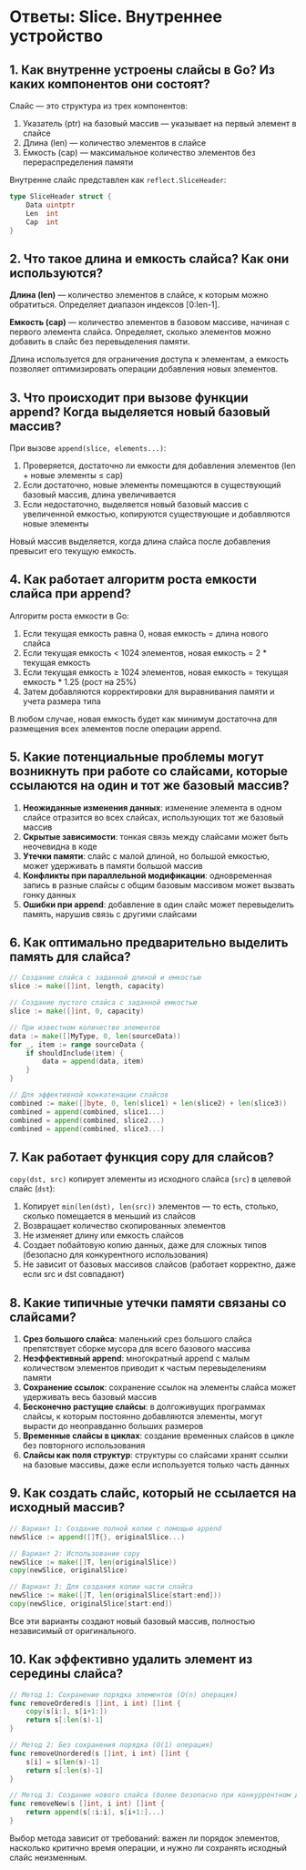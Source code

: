 # Ответы: Slice. Внутреннее устройство

## 1. Как внутренне устроены слайсы в Go? Из каких компонентов они состоят?

Слайс — это структура из трех компонентов:

1. Указатель (ptr) на базовый массив — указывает на первый элемент в слайсе
2. Длина (len) — количество элементов в слайсе
3. Емкость (cap) — максимальное количество элементов без перераспределения памяти

Внутренне слайс представлен как `reflect.SliceHeader`:

```go
type SliceHeader struct {
    Data uintptr
    Len  int
    Cap  int
}
```

## 2. Что такое длина и емкость слайса? Как они используются?

**Длина (len)** — количество элементов в слайсе, к которым можно обратиться. Определяет диапазон индексов [0:len-1].

**Емкость (cap)** — количество элементов в базовом массиве, начиная с первого элемента слайса. Определяет, сколько элементов можно добавить в слайс без перевыделения памяти.

Длина используется для ограничения доступа к элементам, а емкость позволяет оптимизировать операции добавления новых элементов.

## 3. Что происходит при вызове функции append? Когда выделяется новый базовый массив?

При вызове `append(slice, elements...)`:

1. Проверяется, достаточно ли емкости для добавления элементов (len + новые элементы ≤ cap)
2. Если достаточно, новые элементы помещаются в существующий базовый массив, длина увеличивается
3. Если недостаточно, выделяется новый базовый массив с увеличенной емкостью, копируются существующие и добавляются новые элементы

Новый массив выделяется, когда длина слайса после добавления превысит его текущую емкость.

## 4. Как работает алгоритм роста емкости слайса при append?

Алгоритм роста емкости в Go:

1. Если текущая емкость равна 0, новая емкость = длина нового слайса
2. Если текущая емкость < 1024 элементов, новая емкость = 2 * текущая емкость
3. Если текущая емкость ≥ 1024 элементов, новая емкость = текущая емкость * 1.25 (рост на 25%)
4. Затем добавляются корректировки для выравнивания памяти и учета размера типа

В любом случае, новая емкость будет как минимум достаточна для размещения всех элементов после операции append.

## 5. Какие потенциальные проблемы могут возникнуть при работе со слайсами, которые ссылаются на один и тот же базовый массив?

1. **Неожиданные изменения данных**: изменение элемента в одном слайсе отразится во всех слайсах, использующих тот же базовый массив
2. **Скрытые зависимости**: тонкая связь между слайсами может быть неочевидна в коде
3. **Утечки памяти**: слайс с малой длиной, но большой емкостью, может удерживать в памяти большой массив
4. **Конфликты при параллельной модификации**: одновременная запись в разные слайсы с общим базовым массивом может вызвать гонку данных
5. **Ошибки при append**: добавление в один слайс может перевыделить память, нарушив связь с другими слайсами

## 6. Как оптимально предварительно выделить память для слайса?

```go
// Создание слайса с заданной длиной и емкостью
slice := make([]int, length, capacity)

// Создание пустого слайса с заданной емкостью
slice := make([]int, 0, capacity)

// При известном количестве элементов
data := make([]MyType, 0, len(sourceData))
for _, item := range sourceData {
    if shouldInclude(item) {
        data = append(data, item)
    }
}

// Для эффективной конкатенации слайсов
combined := make([]byte, 0, len(slice1) + len(slice2) + len(slice3))
combined = append(combined, slice1...)
combined = append(combined, slice2...)
combined = append(combined, slice3...)
```

## 7. Как работает функция copy для слайсов?

`copy(dst, src)` копирует элементы из исходного слайса (`src`) в целевой слайс (`dst`):

1. Копирует `min(len(dst), len(src))` элементов — то есть, столько, сколько помещается в меньший из слайсов
2. Возвращает количество скопированных элементов
3. Не изменяет длину или емкость слайсов
4. Создает побайтовую копию данных, даже для сложных типов (безопасно для конкурентного использования)
5. Не зависит от базовых массивов слайсов (работает корректно, даже если src и dst совпадают)

## 8. Какие типичные утечки памяти связаны со слайсами?

1. **Срез большого слайса**: маленький срез большого слайса препятствует сборке мусора для всего базового массива
2. **Неэффективный append**: многократный append с малым количеством элементов приводит к частым перевыделениям памяти
3. **Сохранение ссылок**: сохранение ссылок на элементы слайса может удерживать весь базовый массив
4. **Бесконечно растущие слайсы**: в долгоживущих программах слайсы, к которым постоянно добавляются элементы, могут вырасти до неоправданно больших размеров
5. **Временные слайсы в циклах**: создание временных слайсов в цикле без повторного использования
6. **Слайсы как поля структур**: структуры со слайсами хранят ссылки на базовые массивы, даже если используется только часть данных

## 9. Как создать слайс, который не ссылается на исходный массив?

```go
// Вариант 1: Создание полной копии с помощью append
newSlice := append([]T{}, originalSlice...)

// Вариант 2: Использование copy
newSlice := make([]T, len(originalSlice))
copy(newSlice, originalSlice)

// Вариант 3: Для создания копии части слайса
newSlice := make([]T, len(originalSlice[start:end]))
copy(newSlice, originalSlice[start:end])
```

Все эти варианты создают новый базовый массив, полностью независимый от оригинального.

## 10. Как эффективно удалить элемент из середины слайса?

```go
// Метод 1: Сохранение порядка элементов (O(n) операция)
func removeOrdered(s []int, i int) []int {
    copy(s[i:], s[i+1:])
    return s[:len(s)-1]
}

// Метод 2: Без сохранения порядка (O(1) операция)
func removeUnordered(s []int, i int) []int {
    s[i] = s[len(s)-1]
    return s[:len(s)-1]
}

// Метод 3: Создание нового слайса (более безопасно при конкуррентном доступе)
func removeNew(s []int, i int) []int {
    return append(s[:i:i], s[i+1:]...)
}
```

Выбор метода зависит от требований: важен ли порядок элементов, насколько критично время операции, и нужно ли сохранять исходный слайс неизменным.
